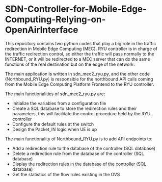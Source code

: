 # SDN-Controller-for-Mobile-Edge-Computing-Relying-on-OpenAirInterface
This repository contains two python codes that play a big role in the traffic redirection in Mobile Edge Computing (MEC). RYU controller is in charge of the traffic redirection control, so either the traffic will pass normally to the INTERNET, or it will be redirected to a MEC server that can do the same functions of the real destination but on the edge of the network. 

The main application is written in sdn_mec2_ryu.py, and the other code (Northbound_RYU.py) is responsible for the northbound API calls coming from the Mobile Edge Computing Platform Frontend to the RYU controller.

The main functionalities of sdn_mec2_ryu.py are:
- Initialize the variables from a configuration file
- Create a SQL database to store the redirection rules and their parameters, this will facilitate the control procedure held by the RYU controller
- Configure the default rules at the switch
- Design the Packet_IN logic when UE is up

The main functionality of Northbound_RYU.py is to add API endpoints to:
- Add a redirection rule to the database of the controller (SQL database)
- Delete a redirection rule from the database of the controller (SQL database)
- Display the redirection rules in the database of the controller (SQL database)
- Get the statistics of the flow rules existing in the OVS

